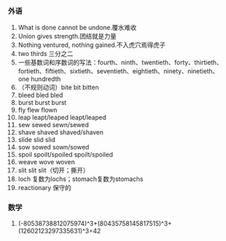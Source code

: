 ### 外语

1. What is done cannot be undone.覆水难收
2. Union gives strength.团结就是力量
3. Nothing ventured, nothing gained.不入虎穴焉得虎子
4. two thirds 三分之二
5. 一些基数词和序数词的写法：fourth、ninth、twentieth、forty、thirtieth、fortieth、fiftieth、sixtieth、seventieth、eightieth、ninety、ninetieth、one hundredth
6. （不规则动词）bite bit bitten
7. bleed bled bled
8. burst burst burst
9. fly flew flown
10. leap leapt/leaped leapt/leaped
11. sew sewed sewn/sewed
12. shave shaved shaved/shaven
13. slide slid slid
14. sow sowed sown/sowed
15. spoil spoilt/spoiled spoilt/spoiled
16. weave wove woven
17. slit slit slit（切开；撕开）
18. loch 复数为lochs；stomach复数为stomachs
19. reactionary 保守的

### 数学

1. (-80538738812075974)^3+(80435758145817515)^3+(12602123297335631)^3=42

